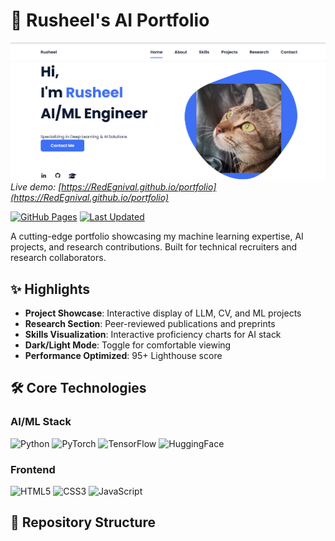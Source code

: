 # 🤖 Rusheel's AI Portfolio

![Portfolio Preview](./assets/img/preview-portfolio.png)  
*Live demo: [https://RedEgnival.github.io/portfolio](https://RedEgnival.github.io/portfolio)*

[![GitHub Pages](https://img.shields.io/badge/GitHub%20Pages-Deployed-brightgreen)](https://RedEgnival.github.io/portfolio)
[![Last Updated](https://img.shields.io/github/last-commit/RedEgnival/portfolio)](https://github.com/RedEgnival/portfolio/commits/main)

A cutting-edge portfolio showcasing my machine learning expertise, AI projects, and research contributions. Built for technical recruiters and research collaborators.

## ✨ Highlights

- **Project Showcase**: Interactive display of LLM, CV, and ML projects
- **Research Section**: Peer-reviewed publications and preprints
- **Skills Visualization**: Interactive proficiency charts for AI stack
- **Dark/Light Mode**: Toggle for comfortable viewing
- **Performance Optimized**: 95+ Lighthouse score

## 🛠 Core Technologies

### AI/ML Stack
![Python](https://img.shields.io/badge/Python-3776AB?logo=python&logoColor=white)
![PyTorch](https://img.shields.io/badge/PyTorch-EE4C2C?logo=pytorch&logoColor=white)
![TensorFlow](https://img.shields.io/badge/TensorFlow-FF6F00?logo=tensorflow&logoColor=white)
![HuggingFace](https://img.shields.io/badge/HuggingFace-FFD21E?logo=huggingface&logoColor=black)

### Frontend
![HTML5](https://img.shields.io/badge/HTML5-E34F26?logo=html5&logoColor=white)
![CSS3](https://img.shields.io/badge/CSS3-1572B6?logo=css3&logoColor=white)
![JavaScript](https://img.shields.io/badge/JavaScript-F7DF1E?logo=javascript&logoColor=black)

## 📂 Repository Structure


